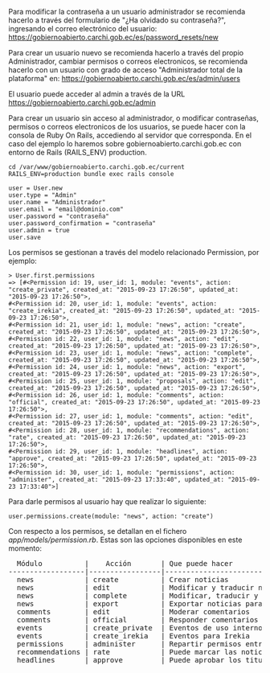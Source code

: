 Para modificar la contraseña a un usuario administrador se recomienda hacerlo a través del formulario de "¿Ha olvidado su contraseña?", ingresando el correo electrónico del usuario: https://gobiernoabierto.carchi.gob.ec/es/password_resets/new

Para crear un usuario nuevo se recomienda hacerlo a través del propio Administrador, cambiar permisos o correos electronicos, se recomienda hacerlo con un usuario con grado de acceso "Administrador total de la plataforma" en: https://gobiernoabierto.carchi.gob.ec/es/admin/users

El usuario puede acceder al admin a través de la URL https://gobiernoabierto.carchi.gob.ec/admin

Para crear un usuario sin acceso al administrador, o modificar contraseñas, permisos o correos electronicos de los usuarios, se puede hacer con la consola de Ruby On Rails, accediendo al servidor que corresponda. 
En el caso del ejemplo lo haremos sobre gobiernoabierto.carchi.gob.ec con entorno de Rails (RAILS_ENV) production. 

```
cd /var/www/gobiernoabierto.carchi.gob.ec/current 
RAILS_ENV=production bundle exec rails console

user = User.new 
user.type = "Admin"
user.name = "Administrador"
user.email = "email@dominio.com"
user.password = "contraseña"
user.password_confirmation = "contraseña"
user.admin = true
user.save
```

Los permisos se gestionan a través del modelo relacionado Permission, por ejemplo:

```
> User.first.permissions
=> [#<Permission id: 19, user_id: 1, module: "events", action: "create_private", created_at: "2015-09-23 17:26:50", updated_at: "2015-09-23 17:26:50">,
#<Permission id: 20, user_id: 1, module: "events", action: "create_irekia", created_at: "2015-09-23 17:26:50", updated_at: "2015-09-23 17:26:50">,
#<Permission id: 21, user_id: 1, module: "news", action: "create", created_at: "2015-09-23 17:26:50", updated_at: "2015-09-23 17:26:50">,
#<Permission id: 22, user_id: 1, module: "news", action: "edit", created_at: "2015-09-23 17:26:50", updated_at: "2015-09-23 17:26:50">,
#<Permission id: 23, user_id: 1, module: "news", action: "complete", created_at: "2015-09-23 17:26:50", updated_at: "2015-09-23 17:26:50">,
#<Permission id: 24, user_id: 1, module: "news", action: "export", created_at: "2015-09-23 17:26:50", updated_at: "2015-09-23 17:26:50">,
#<Permission id: 25, user_id: 1, module: "proposals", action: "edit", created_at: "2015-09-23 17:26:50", updated_at: "2015-09-23 17:26:50">,
#<Permission id: 26, user_id: 1, module: "comments", action: "official", created_at: "2015-09-23 17:26:50", updated_at: "2015-09-23 17:26:50">,
#<Permission id: 27, user_id: 1, module: "comments", action: "edit", created_at: "2015-09-23 17:26:50", updated_at: "2015-09-23 17:26:50">,
#<Permission id: 28, user_id: 1, module: "recommendations", action: "rate", created_at: "2015-09-23 17:26:50", updated_at: "2015-09-23 17:26:50">,
#<Permission id: 29, user_id: 1, module: "headlines", action: "approve", created_at: "2015-09-23 17:26:50", updated_at: "2015-09-23 17:26:50">,
#<Permission id: 30, user_id: 1, module: "permissions", action: "administer", created_at: "2015-09-23 17:33:40", updated_at: "2015-09-23 17:33:40">]
```

Para darle permisos al usuario hay que realizar lo siguiente: 

```
user.permissions.create(module: "news", action: "create") 
```

Con respecto a los permisos, se detallan en el fichero *app/models/permission.rb*. Estas son las opciones disponibles en este momento:

<pre>
  Módulo          |    Acción       | Que puede hacer
------------------|-----------------|-------------------------
  news            | create          | Crear noticias
  news            | edit            | Modificar y traducir noticias
  news            | complete        | Modificar, traducir y modificar la informacion adicional de noticias (multimedia)
  news            | export          | Exportar noticias para importar en euskadi.net
  comments        | edit            | Moderar comentarios
  comments        | official        | Responder comentarios de manera oficial
  events          | create_private  | Eventos de uso interno del Gobierno
  events          | create_irekia   | Eventos para Irekia
  permissions     | administer      | Repartir permisos entre el resto de usuarios
  recommendations | rate            | Puede marcar las noticias relacionadas como acertadas o no
  headlines       | approve         | Puede aprobar los titulares importados desde Entzumena. También puede editar el area y el idioma. 


